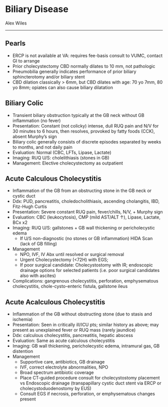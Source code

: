 # Biliary Disease

Alex Wiles

---

## Pearls

- ERCP is not available at VA: requires fee-basis consult to VUMC,
    contact GI to arrange
- Prior cholecystectomy CBD normally dilates to 10 mm, not pathologic
- Pneumobilia generally indicates performance of prior biliary
    sphincterotomy and/or biliary stent
- CBD dilation classically \> 6mm, but CBD dilates with age: 70 yo
    7mm, 80 yo 8mm; opiates can also cause biliary dilatation

## Biliary Colic

- Transient biliary obstruction typically at the GB neck without GB
    inflammation (no fever)
- Presentation: Constant (not colicky) intense, dull RUQ pain and N/V
    for 30 minutes to 6 hours, then resolves, provoked by fatty foods
    (CCK), absent Murphy’s sign
- Biliary colic generally consists of discrete episodes separated by
    weeks to months, and not daily pain
- Evaluation: Normal (CBC, LFTs, Lipase, Lactate)
- Imaging: RUQ U/S: cholelithiasis (stones in GB)
- Management: Elective cholecystectomy as outpatient

## Acute Calculous Cholecystitis

- Inflammation of the GB from an obstructing stone in the GB neck or
    cystic duct
- Ddx: PUD, pancreatitis, choledocholithiasis, ascending cholangitis,
    IBD, Fitz-Hugh Curtis
- Presentation: Severe constant RUQ pain, fever/chills, N/V, + Murphy
    sign
- Evaluation: CBC (leukocytosis), CMP (mild AST/ALT ↑), Lipase,
    Lactate, BCx x2
- Imaging: RUQ U/S: gallstones + GB wall thickening or pericholecystic
    edema
    - If U/S non-diagnostic (no stones or GB inflammation) HIDA Scan (lack
    of GB filling)
- Management
    - NPO, IVF, IV Abx until resolved or surgical removal
    - Urgent Cholecystectomy (<72H) with EGS;
    - If poor surgical candidate: Cholecystostomy with IR; endoscopic
    drainage options for selected patients (i.e. poor surgical
    candidates also with ascites)
- Complications: gangrenous cholecystitis, perforation, emphysematous
    cholecystitis, chole-cysto-enteric fistula, gallstone ileus

## Acute Acalculous Cholecystitis

- Inflammation of the GB without obstructing stone (due to stasis and
    ischemia)
- Presentation: Seen in critically ill/ICU pts; similar history as
    above; may present as unexplained fever or RUQ mass (rarely
    jaundice)
- Ddx: calculous cholecystitis, pancreatitis, hepatic abscess
- Evaluation: Same as acute calculous cholecystitis
- Imaging: GB wall thickening, pericholecystic edema, intramural gas,
    GB distention
- Management
    - Supportive care, antibiotics, GB drainage
    - IVF, correct electrolyte abnormalities, NPO
    - Broad spectrum antibiotic coverage
    - Place CT-guided procedure consult for cholecystostomy placement vs
    Endoscopic drainage (transpapillary cystic duct stent via ERCP or
    cholecystoduodenostomy by EUS)
    - Consult EGS if necrosis, perforation, or emphysematous changes
    present
    
